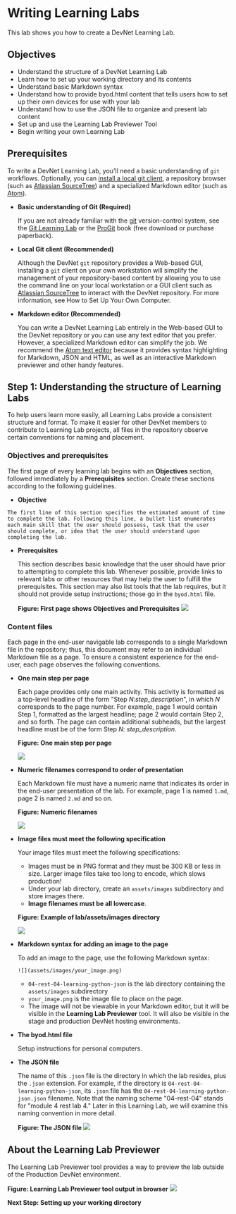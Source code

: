 # Writing Learning Labs

This lab shows you how to create a DevNet Learning Lab.    

## Objectives

* Understand the structure of a DevNet Learning Lab
* Learn how to set up your working directory and its contents
* Understand basic Markdown syntax
* Understand how to provide byod.html content that tells users how to set up their own devices for use with your lab
* Understand how to use the JSON file to organize and present lab content
* Set up and use the Learning Lab Previewer Tool
* Begin writing your own Learning Lab

## Prerequisites

To write a DevNet Learning Lab, you'll need a basic understanding of `git` workflows. Optionally, you can [install a local git client](https://git-scm.com/book/en/v2/Getting-Started-Installing-Git), a repository browser (such as [Atlassian SourceTree](https://www.sourcetreeapp.com)) and a specialized Markdown editor (such as [Atom](https://atom.io/)).

* **Basic understanding of Git (Required)**

	If you are not already familiar with the [git](https://git-scm.com/) version-control system, see the [Git Learning Lab](https://developer.cisco.com/learning/lab/git-intro/step/1) or the [ProGit](https://progit.org/) book (free download or purchase paperback).

* **Local Git client (Recommended)**

	Although the DevNet `git` repository provides a Web-based GUI, installing a `git` client on your own workstation will simplify the management of your repository-based content by allowing you to use the command line on your local workstation or a GUI client such as [Atlassian SourceTree](https://www.sourcetreeapp.com) to interact with the DevNet repository. For more information, see How to Set Up Your Own Computer.

* **Markdown editor (Recommended)**

	You can write a DevNet Learning Lab entirely in the Web-based GUI to the DevNet repository or you can use any text editor that you prefer. However, a specialized Markdown editor can simplify the job. We recommend the [Atom text editor](https://atom.io/) because it provides syntax highlighting for Markdown, JSON and HTML, as well as an interactive Markdown previewer and other handy features.

## Step 1: Understanding the structure of Learning Labs
To help users learn more easily, all Learning Labs provide a consistent structure and format. To make it easier for other DevNet members to contribute to Learning Lab projects, all files in the repository observe certain conventions for naming and placement.

### Objectives and prerequisites
The first page of every learning lab begins with an __Objectives__ section, followed immediately by a __Prerequisites__ section. Create these sections according to the following guidelines.

  *  **Objective**

	The first line of this section specifies the estimated amount of time to complete the lab. Following this line, a bullet list enumerates each main skill that the user should possess, task that the user should complete, or idea that the user should understand upon completing the lab.

  * **Prerequisites**

	This section describes basic knowledge that the user should have prior to attempting to complete this lab. Whenever possible, provide links to relevant labs or other resources that may help the user to fulfill the prerequisites. This section may also list tools that the lab requires, but it should not provide setup instructions; those go in the `byod.html` file.

	**Figure: First page shows Objectives and Prerequisites**
	![](assets/images/obj_prereq.png)

### Content files

Each page in the end-user navigable lab corresponds to a single Markdown file in the repository; thus, this document may refer to an individual Markdown file as a page.  To ensure a consistent experience for the end-user, each page observes the following conventions.

* **One main step per page**

	Each page provides only one main activity. This activity is formatted as a top-level headline of the form "Step *N*:*step_description*", in which *N* corresponds to the page number. For example, page 1 would contain Step 1, formatted as the largest headline; page 2 would contain Step 2, and so forth.  The page can contain additional subheads, but the largest headline must be of the form Step *N*: *step_description*.

	**Figure: One main step per page**

	![](assets/images/step_one.png)

*  **Numeric filenames correspond to order of presentation**

	Each Markdown file must have a numeric name that indicates its order in the end-user presentation of the lab.  For example, page 1 is named `1.md`, page 2 is named `2.md` and so on.

	**Figure: Numeric filenames**

	![](assets/images/md_files.png)  

* **Image files must meet the following specification**

	Your image files must meet the following specifications:
    * Images must be in PNG format and they must be 300 KB or less in size.  Larger image files take too long to encode, which slows production!
    * Under your lab directory, create an `assets/images` subdirectory and store images there.
    * **Image filenames must be all lowercase**.

	**Figure: Example of lab/assets/images directory**

	![](assets/images/images.png)

* **Markdown syntax for adding an image to the page**

	To add an image to the page, use the following Markdown syntax:
	```
	![](assets/images/your_image.png)
	```
	* `04-rest-04-learning-python-json` is the lab directory containing the `assets/images` subdirectory
	* `your_image.png` is the image file to place on the page.
	* The image will not be viewable in your Markdown editor, but it will be visible in the **Learning Lab Previewer** tool. It will also be visible in the stage and production DevNet hosting environments.


* **The byod.html file**

  Setup instructions for personal computers.

* **The JSON file**

	The name of this `.json` file is the directory in which the lab resides, plus the `.json` extension.  For example, if the directory is `04-rest-04-learning-python-json`, its `.json` file has the `04-rest-04-learning-python-json.json` filename.  Note that the naming scheme "04-rest-04" stands for "module 4 rest lab 4." Later in this Learning Lab, we will examine this naming convention in more detail.

	**Figure: The JSON file**
	![](assets/images/json_file.png)

## About the Learning Lab Previewer

The Learning Lab Previewer tool provides a way to preview the lab outside of the Production DevNet environment.

**Figure: Learning Lab Previewer tool output in browser**
![](assets/images/llp_0.png)

**Next Step: Setting up your working directory**
